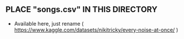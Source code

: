 ## PLACE "songs.csv" IN THIS DIRECTORY
* Available here, just rename ( https://www.kaggle.com/datasets/nikitricky/every-noise-at-once/ )
